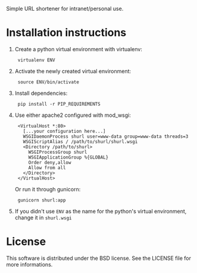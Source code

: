 Simple URL shortener for intranet/personal use.


Installation instructions
==============================================================================

1. Create a python virtual environment with virtualenv:

        virtualenv ENV

2. Activate the newly created virtual environment:

        source ENV/bin/activate

3. Install dependencies:

        pip install -r PIP_REQUIREMENTS

4. Use either apache2 configured with mod\_wsgi:

        <VirtualHost *:80>
          [...your configuration here...]
          WSGIDaemonProcess shurl user=www-data group=www-data threads=3
          WSGIScriptAlias / /path/to/shurl/shurl.wsgi
          <Directory /path/to/shurl>
            WSGIProcessGroup shurl
            WSGIApplicationGroup %{GLOBAL}
            Order deny,allow
            Allow from all
          </Directory>
        </VirtualHost>

   Or run it through gunicorn:

        gunicorn shurl:app

5. If you didn't use `ENV` as the name for the python's virtual environment,
   change it in `shurl.wsgi`


License
==============================================================================

This software is distributed under the BSD license. See the LICENSE file
for more informations.